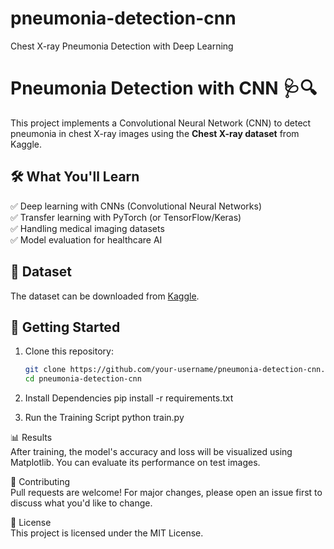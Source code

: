 # pneumonia-detection-cnn
Chest X-ray Pneumonia Detection with Deep Learning

# Pneumonia Detection with CNN 🩺🔍  

This project implements a Convolutional Neural Network (CNN) to detect pneumonia in chest X-ray images using the **Chest X-ray dataset** from Kaggle.  

## 🛠️ What You'll Learn  
✅ Deep learning with CNNs (Convolutional Neural Networks)  
✅ Transfer learning with PyTorch (or TensorFlow/Keras)  
✅ Handling medical imaging datasets  
✅ Model evaluation for healthcare AI  

## 📂 Dataset  
The dataset can be downloaded from [Kaggle](https://www.kaggle.com/datasets/paultimothymooney/chest-xray-pneumonia).  

## 🚀 Getting Started  
1. Clone this repository:  
   ```bash
   git clone https://github.com/your-username/pneumonia-detection-cnn.git
   cd pneumonia-detection-cnn
2. Install Dependencies
pip install -r requirements.txt

3. Run the Training Script
python train.py


📊 Results\
After training, the model's accuracy and loss will be visualized using Matplotlib. You can evaluate its performance on test images.

🤝 Contributing\
Pull requests are welcome! For major changes, please open an issue first to discuss what you'd like to change.

📜 License\
This project is licensed under the MIT License.
